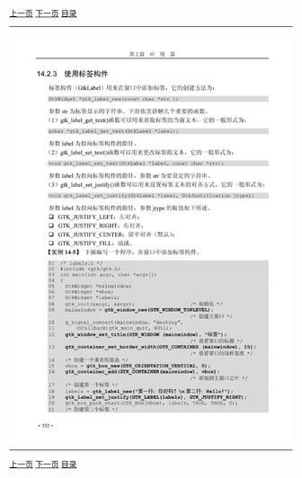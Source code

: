 [上一页](343.md) [下一页](345.md) [目录](../README.md)

***

![344](../images/344.png)

***

[上一页](343.md) [下一页](345.md) [目录](../README.md)